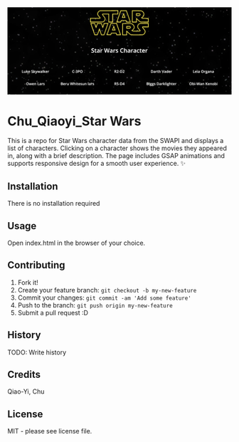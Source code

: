 <img src="./images/home.png" alt="Star Wars Homepage" width="600">

# Chu_Qiaoyi_Star Wars
This is a repo for Star Wars character data from the SWAPI and displays a list of characters. Clicking on a character shows the movies they appeared in, along with a brief description. The page includes GSAP animations and supports responsive design for a smooth user experience. ✨


## Installation
There is no installation required

## Usage
Open index.html in the browser of your choice.

## Contributing
1. Fork it!
2. Create your feature branch: `git checkout -b my-new-feature`
3. Commit your changes: `git commit -am 'Add some feature'`
4. Push to the branch: `git push origin my-new-feature`
5. Submit a pull request :D

## History
TODO: Write history

## Credits
Qiao-Yi, Chu

## License
MIT - please see license file.